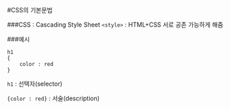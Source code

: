 #CSS의 기본문법

###CSS : Cascading Style Sheet
`<style>` : HTML+CSS 서로 공존 가능하게 해줌


###예시
```
h1 
{
    color : red
}
```
`h1` : 선택자(selector)

`{color : red}` : 서술(description)
